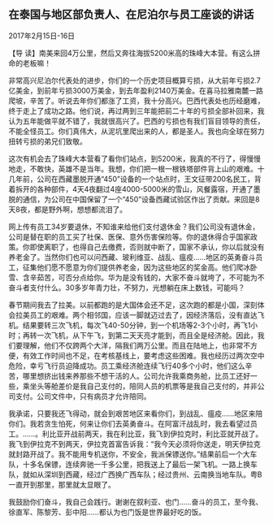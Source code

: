 ## 在泰国与地区部负责人、在尼泊尔与员工座谈的讲话

2017年2月15日-16日



【导  读】南美来回4万公里，然后又奔往海拔5200米高的珠峰大本营。有这么拼命的老板嘛！



非常高兴尼泊尔代表处的进步，你们的一个历史项目概算亏损，从大前年亏损2.7亿美金，到前年亏损3000万美金，到去年盈利2140万美金。在喜马拉雅南麓一路爬坡，辛苦了。听说去年你们都涨了工资，我十分高兴。巴西代表处也历经磨难，终于走上了成功之路。他们说，再过两到三年能把前二十年的亏损全部补回来，我认为五年能做平就不错了，我就很高兴了。巴西的亏损也有我们盲目领导的责任，不能全怪员工。你们真伟大，从泥坑里爬出来的人，都是圣人。我也向全球在努力扭转亏损的弟兄们致敬。

这次有机会去了珠峰大本营看了看你们站点，到5200米，我真的不行了，得慢慢地走，不敢快，英雄不是当年。我想，你们把一根一根铁塔部件背上山的艰难。十几年前，公司在西藏墨脱开通“450”设备的一个站点时，王文征带200名民工，背着拆开的各种部件，4天4夜翻过4座4000-5000米的雪山，风餐露宿，开通了墨脱的通信，为公司在中国保留了一个“450”设备西藏试验区作出了贡献。来回是8天8夜，都是野外啊，想想都流泪了。

网上传有员工34岁要退休，不知谁来给他们支付退休金？我们公司没有退休金，公司是替在职的员工买了社保、医保、意外伤害保险等。你的退休得合乎国家政策。你即使离职了，也得自己去缴费，否则就中断了，国家不承认，你以后就没有养老金了。当然你们也可以问西藏、玻利维亚、战乱、瘟疫……地区的英勇奋斗员工，征集他们愿不愿意为你们提供养老金，因为这些地区的奖金高。他们爬冰卧雪、含辛茹苦，可否分点给你。华为是没有钱的，大家不奋斗就垮了，不可能为不奋斗者支付什么。30多岁年青力壮，不努力，光想躺在床上数钱，可能吗？

春节期间我去了拉美。以前都跑的是大国体会还不足，这次跑的都是小国，深刻体会拉美员工的艰难。两个相邻国，应该一脚就迈过去了，因经济落后，没有直达飞机。结果要转三次飞机，每次飞40-50分钟，到一个机场等2-3个小时，再飞1小时；再转一次飞机，从下午飞，到第二天天亮才能到，而且全是经济舱。因此，我们要理解，他们不仅跨两个大洋，隔我们两万公里。而且在陆地上，也非常不方便，有效工作时间也不足，在考核基线上，要考虑这些困难。我也经历过两次空中危险，幸亏飞行员迫降成功。员工乘经济舱连续飞行40多个小时，他们这么辛苦，哪里想挤出钱来养那些不想干活的人。公司允许我乘商务舱，比员工还好一些，乘坐头等舱差价是我自己支付的，陪同人员的机票等是我自己支付的，并非公司支付。公司文件中，只有病员才允许陪同。

我承诺，只要我还飞得动，就会到艰苦地区来看你们，到战乱、瘟疫……地区来陪你们。我若贪生怕死，何来让你们去英勇奋斗。在阿富汗战乱时，我去看望过员工。……。利比亚开战前两天，我在利比亚，我飞到伊拉克时，利比亚就开战了。我飞到伊拉克不到两天，伊拉克首富告诉我：“我今天必须将你送走，明天伊拉克就封路开战了。我不能用专机送你，不安全，我派保镖送你。”结果前后一个大车队，十多名保镖，连续奔驰一千多公里，把我送上了最后一架飞机。一路上换车队，就如从深圳到西藏，经过广西换广西车队；经过贵州、云南换当地车队。粤B一直开到那里，那里就太显眼了。

我鼓励你们奋斗，我自己会践行。谢谢在叙利亚、也门……奋斗的员工，至今我、徐直军、陈黎芳、彭中阳……都认为也门饭是世界最好吃的饭。
